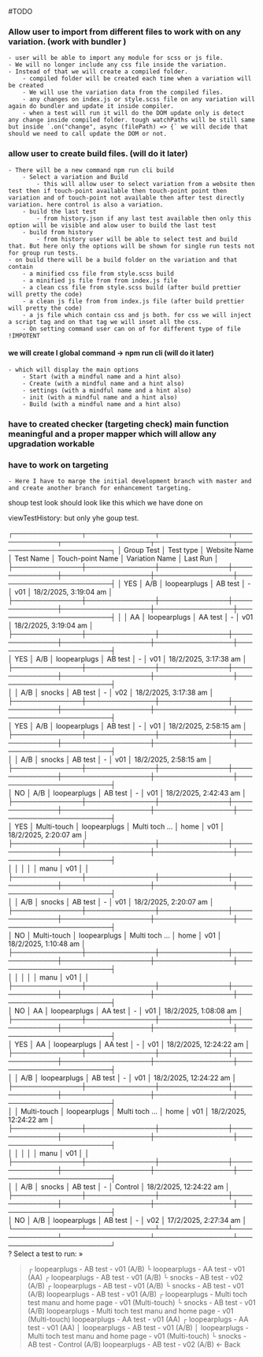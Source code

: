 #TODO
### Allow user to import from different files to work with on any variation. (work with bundler )
    - user will be able to import any module for scss or js file.
    - We will no longer include any css file inside the variation. 
    - Instead of that we will create a compiled folder.
        - compiled folder will be created each time when a variation will be created 
        - We will use the variation data from the compiled files.
        - any changes on index.js or style.scss file on any variation will again do bundler and update it inside compiler.
        - when a test will run it will do the DOM update only is detect any change inside compiled folder. tough watchPaths will be still same but inside `.on("change", async (filePath) => {` we will decide that should we need to call update the DOM or not.

### allow user to create build files. (will do it later)
    - There will be a new command npm run cli build 
        - Select a variation and Build
            - this will allow user to select variation from a website then test then if touch-point available then touch-point point then variation and of touch-point not available then after test directly variation. here control is also a variation.
        - build the last test
            - from history.json if any last test available then only this option will be visible and alow user to build the last test
        - build from history
            - from history user will be able to select test and build that. But here only the options will be shown for single run tests not for group run tests.
    - on build there will be a build folder on the variation and that contain
        - a minified css file from style.scss build
        - a minified js file from from index.js file 
        - a clean css file from style.scss build (after build prettier will pretty the code)
        - a clean js file from from index.js file (after build prettier will pretty the code)
        - a js file which contain css and js both. for css we will inject a script tag and on that tag we will inset all the css.
        - On setting command user can on of for different type of file !IMPOTENT

#### we will create I global command -> npm run cli (will do it later)
    - which will display the main options
        - Start (with a mindful name and a hint also)
        - Create (with a mindful name and a hint also)
        - settings (with a mindful name and a hint also)
        - init (with a mindful name and a hint also)
        - Build (with a mindful name and a hint also)


### have to created checker (targeting check) main function meaningful and a proper mapper which will allow any upgradation workable

### have to work on targeting
    - Here I have to marge the initial development branch with master and and create another branch for enhancement targeting. 

shoup test look should look like this which we have done on 

viewTestHistory: but only yhe goup test.



┌──────────────┬──────────────┬──────────────┬──────────────┬──────────────────┬────────────────┬────────────────────────┐
│ Group Test   │ Test type    │ Website Name │ Test Name    │ Touch-point Name │ Variation Name │ Last Run               │
├──────────────┼──────────────┼──────────────┼──────────────┼──────────────────┼────────────────┼────────────────────────┤
│ YES          │ A/B          │ loopearplugs │ AB test      │ -                │ v01            │ 18/2/2025, 3:19:04 am  │
├──────────────┼──────────────┼──────────────┼──────────────┼──────────────────┼────────────────┼────────────────────────┤
│              │ AA           │ loopearplugs │ AA test      │ -                │ v01            │ 18/2/2025, 3:19:04 am  │      
├──────────────┼──────────────┼──────────────┼──────────────┼──────────────────┼────────────────┼────────────────────────┤      
│ YES          │ A/B          │ loopearplugs │ AB test      │ -                │ v01            │ 18/2/2025, 3:17:38 am  │      
├──────────────┼──────────────┼──────────────┼──────────────┼──────────────────┼────────────────┼────────────────────────┤      
│              │ A/B          │ snocks       │ AB test      │ -                │ v02            │ 18/2/2025, 3:17:38 am  │      
├──────────────┼──────────────┼──────────────┼──────────────┼──────────────────┼────────────────┼────────────────────────┤      
│ YES          │ A/B          │ loopearplugs │ AB test      │ -                │ v01            │ 18/2/2025, 2:58:15 am  │      
├──────────────┼──────────────┼──────────────┼──────────────┼──────────────────┼────────────────┼────────────────────────┤      
│              │ A/B          │ snocks       │ AB test      │ -                │ v01            │ 18/2/2025, 2:58:15 am  │      
├──────────────┼──────────────┼──────────────┼──────────────┼──────────────────┼────────────────┼────────────────────────┤      
│ NO           │ A/B          │ loopearplugs │ AB test      │ -                │ v01            │ 18/2/2025, 2:42:43 am  │      
├──────────────┼──────────────┼──────────────┼──────────────┼──────────────────┼────────────────┼────────────────────────┤      
│ YES          │ Multi-touch  │ loopearplugs │ Multi toch … │ home             │ v01            │ 18/2/2025, 2:20:07 am  │      
├──────────────┼──────────────┼──────────────┼──────────────┼──────────────────┼────────────────┼────────────────────────┤      
│              │              │              │              │ manu             │ v01            │                        │      
├──────────────┼──────────────┼──────────────┼──────────────┼──────────────────┼────────────────┼────────────────────────┤      
│              │ A/B          │ snocks       │ AB test      │ -                │ v01            │ 18/2/2025, 2:20:07 am  │      
├──────────────┼──────────────┼──────────────┼──────────────┼──────────────────┼────────────────┼────────────────────────┤      
│ NO           │ Multi-touch  │ loopearplugs │ Multi toch … │ home             │ v01            │ 18/2/2025, 1:10:48 am  │      
├──────────────┼──────────────┼──────────────┼──────────────┼──────────────────┼────────────────┼────────────────────────┤      
│              │              │              │              │ manu             │ v01            │                        │      
├──────────────┼──────────────┼──────────────┼──────────────┼──────────────────┼────────────────┼────────────────────────┤      
│ NO           │ AA           │ loopearplugs │ AA test      │ -                │ v01            │ 18/2/2025, 1:08:08 am  │      
├──────────────┼──────────────┼──────────────┼──────────────┼──────────────────┼────────────────┼────────────────────────┤      
│ YES          │ AA           │ loopearplugs │ AA test      │ -                │ v01            │ 18/2/2025, 12:24:22 am │      
├──────────────┼──────────────┼──────────────┼──────────────┼──────────────────┼────────────────┼────────────────────────┤      
│              │ A/B          │ loopearplugs │ AB test      │ -                │ v01            │ 18/2/2025, 12:24:22 am │      
├──────────────┼──────────────┼──────────────┼──────────────┼──────────────────┼────────────────┼────────────────────────┤      
│              │ Multi-touch  │ loopearplugs │ Multi toch … │ home             │ v01            │ 18/2/2025, 12:24:22 am │      
├──────────────┼──────────────┼──────────────┼──────────────┼──────────────────┼────────────────┼────────────────────────┤      
│              │              │              │              │ manu             │ v01            │                        │      
├──────────────┼──────────────┼──────────────┼──────────────┼──────────────────┼────────────────┼────────────────────────┤      
│              │ A/B          │ snocks       │ AB test      │ -                │ Control        │ 18/2/2025, 12:24:22 am │      
├──────────────┼──────────────┼──────────────┼──────────────┼──────────────────┼────────────────┼────────────────────────┤      
│ NO           │ A/B          │ loopearplugs │ AB test      │ -                │ v02            │ 17/2/2025, 2:27:34 am  │      
└──────────────┴──────────────┴──────────────┴──────────────┴──────────────────┴────────────────┴────────────────────────┘      
? Select a test to run: »
>   ┌ loopearplugs - AB test - v01 (A/B)
    └ loopearplugs - AA test - v01 (AA)
    ┌ loopearplugs - AB test - v01 (A/B)
    └ snocks - AB test - v02 (A/B)
    ┌ loopearplugs - AB test - v01 (A/B)
    └ snocks - AB test - v01 (A/B)
    loopearplugs - AB test - v01 (A/B)
    ┌ loopearplugs - Multi toch test manu and home page - v01 (Multi-touch)
    └ snocks - AB test - v01 (A/B)
    loopearplugs - Multi toch test manu and home page - v01 (Multi-touch)
    loopearplugs - AA test - v01 (AA)
    ┌ loopearplugs - AA test - v01 (AA)
    │ loopearplugs - AB test - v01 (A/B)
    │ loopearplugs - Multi toch test manu and home page - v01 (Multi-touch)
    └ snocks - AB test - Control (A/B)
    loopearplugs - AB test - v02 (A/B)
    ← Back